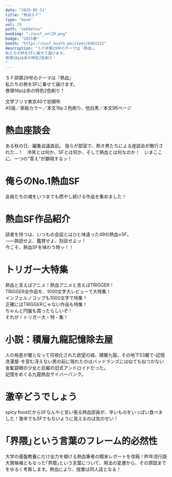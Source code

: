 ```yaml
---
date: "2025-05-11"
title: "熱血ＳＦ"
type: "book"
vol: 29
path: "nekketsu"
bookimg: "./ousf_vol29.png"
badge: "2025春"
booth: "https://ousf.booth.pm/items/6901533"
description: "ＳＦ研第29号のテーマは『熱血』。
私たちの熱をSFに乗せて届けます。
巻頭16pは赤の特色2色刷り！
"
---
```


ＳＦ研第29号のテーマは『熱血』  
私たちの熱をSFに乗せて届けます。  
巻頭16pは赤の特色2色刷り！  

文学フリマ東京40で初頒布  
A5版／表紙カラー／本文16p２色刷り、他白黒／本文96ページ

# 熱血座談会

ある秋の日、編集会議直前。
我らが部室で、熱き男たちによる座談会が敢行された…！　冷笑とは何か、SFとは何か、そして熱血とは何なのか！　いまここに、一つの"答え"が顕現するッ！

# 俺らのNo.1熱血SF

会員たちの魂をいつまでも燃やし続ける作品を集めました！

# 熱血SF作品紹介

読者を待つは、いつもの会誌とはひと味違った49の熱血×SF。  
――熟読せよ、鑑賞せよ、刮目せよッ！  
今こそ、熱血SFを味わう時ッ！！

# トリガー大特集

熱血と言えばアニメ！熱血アニメと言えばTRIGGER！  
TRIGGER全作品を、1000文字大レビューで大特集！  
インフェルノコップも1000文字で特集！  
正確にはTRIGGERじゃない作品も特集！  
ちゃんと円盤も買ったらしいぞ！  
それが！トリガー大・特・集！

# 小説：積層九龍記憶除去屋

人の格差が層となって可視化された欲望の城、積層九龍。その地下53層で-記憶洗濯屋-を営む冴えない男の前に現れたのはバッドランズには似ても似つかない金髪碧眼の少女と巨躯の旧式アンドロイドだった。  
記憶をめぐる九龍熱血サイバーパンク。

# 激辛どうでしょう

spicy foodだからSFなんやと言い張る熱血部員が、辛いものをいっぱい食べました！激辛でもSFでもないように見えるのは気のせい！

# ｢界隈｣という言葉のフレーム的必然性

大学の基盤教養にだけ全力を傾ける熱血筆者の期末レポートを改稿！昨年流行語大賞候補ともなった｢界隈｣という言葉について、用法の変遷から、その原因までをゆるく考察します。熱血により、授業は同人誌となる！
